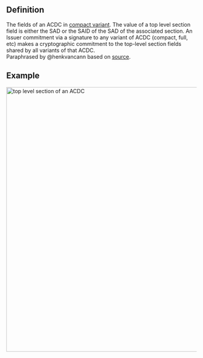 ## Definition
The fields of an ACDC in [compact variant](compact-variant). The value of a top level section field is either the SAD or the SAID of the SAD of the associated section.
An Issuer commitment via a signature to any variant of ACDC (compact, full, etc) makes a cryptographic commitment to the top-level section fields shared by all variants of that ACDC.  
Paraphrased by @henkvancann based on [source](https://github.com/WebOfTrust/ietf-ipex/blob/main/draft-ssmith-ipex.md#example-most-compact-variant).


## Example
<img src="https://hackmd.io/_uploads/rJ0JJcEes.png" alt="top level section of an ACDC" width="700" />
